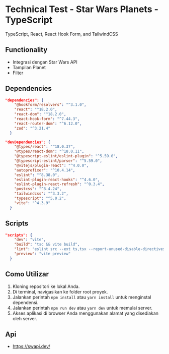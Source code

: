 # Technical Test - Star Wars Planets - TypeScript

TypeScript, React, React Hook Form, and TailwindCSS

## Functionality

- Integrasi dengan Star Wars API
- Tampilan Planet
- Filter

## Dependencies

```json
"dependencies": {
    "@hookform/resolvers": "^3.1.0",
    "react": "^18.2.0",
    "react-dom": "^18.2.0",
    "react-hook-form": "^7.44.3",
    "react-router-dom": "^6.12.0",
    "zod": "^3.21.4"
  }
```

```json
"devDependencies": {
    "@types/react": "^18.0.37",
    "@types/react-dom": "^18.0.11",
    "@typescript-eslint/eslint-plugin": "^5.59.0",
    "@typescript-eslint/parser": "^5.59.0",
    "@vitejs/plugin-react": "^4.0.0",
    "autoprefixer": "^10.4.14",
    "eslint": "^8.38.0",
    "eslint-plugin-react-hooks": "^4.6.0",
    "eslint-plugin-react-refresh": "^0.3.4",
    "postcss": "^8.4.24",
    "tailwindcss": "^3.3.2",
    "typescript": "^5.0.2",
    "vite": "^4.3.9"
  }
```

## Scripts

```json
"scripts": {
    "dev": "vite",
    "build": "tsc && vite build",
    "lint": "eslint src --ext ts,tsx --report-unused-disable-directives --max-warnings 0",
    "preview": "vite preview"
  }
```

## Como Utilizar

1. Kloning repositori ke lokal Anda.
2. Di terminal, navigasikan ke folder root proyek.
3. Jalankan perintah `npm install` atau `yarn install` untuk menginstal dependensi.
4. Jalankan perintah `npm run dev` atau `yarn dev` untuk memulai server.
5. Akses aplikasi di browser Anda menggunakan alamat yang disediakan oleh server.

## Api

- https://swapi.dev/
